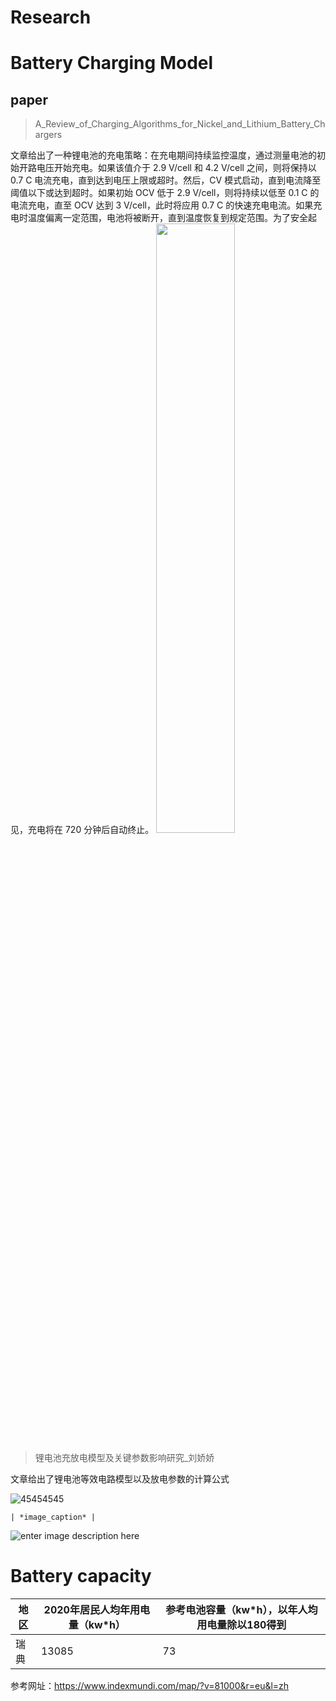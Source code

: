 # Research
# Battery Charging  Model

## paper

> A_Review_of_Charging_Algorithms_for_Nickel_and_Lithium_Battery_Chargers

文章给出了一种锂电池的充电策略：在充电期间持续监控温度，通过测量电池的初始开路电压开始充电。如果该值介于 2.9 V/cell 和 4.2 V/cell 之间，则将保持以 0.7 C 电流充电，直到达到电压上限或超时。然后，CV 模式启动，直到电流降至阈值以下或达到超时。如果初始 OCV 低于 2.9 V/cell，则将持续以低至 0.1 C 的电流充电，直至 OCV 达到 3 V/cell，此时将应用 0.7 C 的快速充电电流。如果充电时温度偏离一定范围，电池将被断开，直到温度恢复到规定范围。为了安全起见，充电将在 720 分钟后自动终止。
<img src="https://img-blog.csdnimg.cn/direct/e9248ed0944749a2b8e01cda444efb90.png" width="50%">

>锂电池充放电模型及关键参数影响研究_刘娇娇

文章给出了锂电池等效电路模型以及放电参数的计算公式

![45454545](https://img-blog.csdnimg.cn/direct/78ae13ef29644619bd6c86229f890d2d.png "sdsd")
```text
| *image_caption* |
```

![enter image description here](https://img-blog.csdnimg.cn/direct/8702c2bd0328424eb2d28f244d4988ac.png)
# Battery capacity
| 地区 |  2020年居民人均年用电量（kw*h）|参考电池容量（kw*h），以年人均用电量除以180得到
|--|--|--|
| 瑞典 | 13085 |73

参考网址：https://www.indexmundi.com/map/?v=81000&r=eu&l=zh




 

<!--stackedit_data:
eyJoaXN0b3J5IjpbLTEwMzQ3NzIyOTUsNTM2MTAxNTk2LDcyMD
I4MDEzNywtMTkzNTY0OTA4OCwtMTI0NDEyNTE5OSw1NTY2NDc1
ODhdfQ==
-->